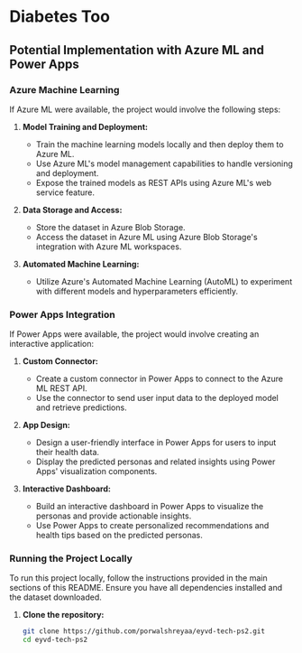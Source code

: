 # Diabetes Too
## Potential Implementation with Azure ML and Power Apps

### Azure Machine Learning

If Azure ML were available, the project would involve the following steps:

1. **Model Training and Deployment:**
   - Train the machine learning models locally and then deploy them to Azure ML.
   - Use Azure ML's model management capabilities to handle versioning and deployment.
   - Expose the trained models as REST APIs using Azure ML's web service feature.

2. **Data Storage and Access:**
   - Store the dataset in Azure Blob Storage.
   - Access the dataset in Azure ML using Azure Blob Storage's integration with Azure ML workspaces.

3. **Automated Machine Learning:**
   - Utilize Azure's Automated Machine Learning (AutoML) to experiment with different models and hyperparameters efficiently.

### Power Apps Integration

If Power Apps were available, the project would involve creating an interactive application:

1. **Custom Connector:**
   - Create a custom connector in Power Apps to connect to the Azure ML REST API.
   - Use the connector to send user input data to the deployed model and retrieve predictions.

2. **App Design:**
   - Design a user-friendly interface in Power Apps for users to input their health data.
   - Display the predicted personas and related insights using Power Apps' visualization components.

3. **Interactive Dashboard:**
   - Build an interactive dashboard in Power Apps to visualize the personas and provide actionable insights.
   - Use Power Apps to create personalized recommendations and health tips based on the predicted personas.

### Running the Project Locally

To run this project locally, follow the instructions provided in the main sections of this README. Ensure you have all dependencies installed and the dataset downloaded.

1. **Clone the repository:**
   ```bash
   git clone https://github.com/porwalshreyaa/eyvd-tech-ps2.git
   cd eyvd-tech-ps2
